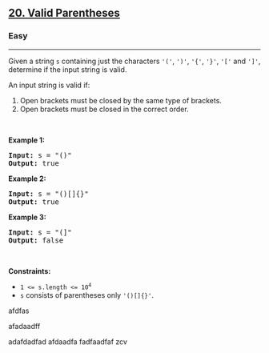 <h2><a href="https://leetcode.com/problems/valid-parentheses/">20. Valid Parentheses</a></h2><h3>Easy</h3><hr><div><p>Given a string <code>s</code> containing just the characters <code>'('</code>, <code>')'</code>, <code>'{'</code>, <code>'}'</code>, <code>'['</code> and <code>']'</code>, determine if the input string is valid.</p>

<p>An input string is valid if:</p>

<ol>
	<li>Open brackets must be closed by the same type of brackets.</li>
	<li>Open brackets must be closed in the correct order.</li>
</ol>

<p>&nbsp;</p>
<p><strong>Example 1:</strong></p>

<pre><strong>Input:</strong> s = "()"
<strong>Output:</strong> true
</pre>

<p><strong>Example 2:</strong></p>

<pre><strong>Input:</strong> s = "()[]{}"
<strong>Output:</strong> true
</pre>

<p><strong>Example 3:</strong></p>

<pre><strong>Input:</strong> s = "(]"
<strong>Output:</strong> false
</pre>

<p>&nbsp;</p>
<p><strong>Constraints:</strong></p>

<ul>
	<li><code>1 &lt;= s.length &lt;= 10<sup>4</sup></code></li>
	<li><code>s</code> consists of parentheses only <code>'()[]{}'</code>.</li>
</ul>
</div>


afdfas

afadaadff

adafdadfad
afdaadfa
fadfaadfaf
zcv

